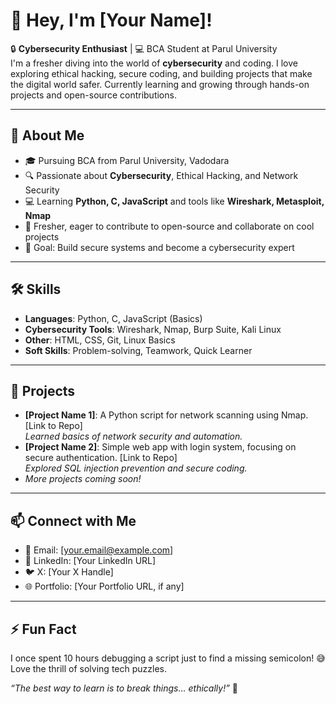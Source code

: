 # 👋 Hey, I'm [Your Name]!

🔒 **Cybersecurity Enthusiast** | 💻 BCA Student at Parul University  
I'm a fresher diving into the world of **cybersecurity** and coding. I love exploring ethical hacking, secure coding, and building projects that make the digital world safer. Currently learning and growing through hands-on projects and open-source contributions.

---

## 🚀 About Me
- 🎓 Pursuing BCA from Parul University, Vadodara
- 🔍 Passionate about **Cybersecurity**, Ethical Hacking, and Network Security
- 💻 Learning **Python, C, JavaScript** and tools like **Wireshark, Metasploit, Nmap**
- 🌱 Fresher, eager to contribute to open-source and collaborate on cool projects
- 🎯 Goal: Build secure systems and become a cybersecurity expert

---

## 🛠️ Skills
- **Languages**: Python, C, JavaScript (Basics)
- **Cybersecurity Tools**: Wireshark, Nmap, Burp Suite, Kali Linux
- **Other**: HTML, CSS, Git, Linux Basics
- **Soft Skills**: Problem-solving, Teamwork, Quick Learner

---

## 🌟 Projects
- **[Project Name 1]**: A Python script for network scanning using Nmap. [Link to Repo]  
  *Learned basics of network security and automation.*
- **[Project Name 2]**: Simple web app with login system, focusing on secure authentication. [Link to Repo]  
  *Explored SQL injection prevention and secure coding.*
- *More projects coming soon!*

---

## 📫 Connect with Me
- 📧 Email: [your.email@example.com]
- 🔗 LinkedIn: [Your LinkedIn URL]
- 🐦 X: [Your X Handle]
- 🌐 Portfolio: [Your Portfolio URL, if any]

---

## ⚡ Fun Fact
I once spent 10 hours debugging a script just to find a missing semicolon! 😅 Love the thrill of solving tech puzzles.

*“The best way to learn is to break things… ethically!”* 🔐
